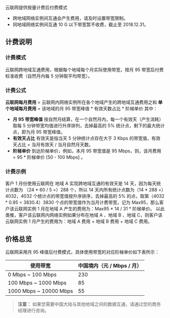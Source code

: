 云联网提供按量计费后付费模式
- 跨地域网络实例间互通会产生费用，请及时设置带宽限制。
- 同地域网络实例间互通 10 G 以下带宽暂不收费，截止至 2018.12.31。

## 计费说明
### 计费模式
云联网跨地域互通费用，根据每个地域每个月实际使用带宽，按月 95 带宽后付费标准收费（自然月内每 5 分钟取平均带宽）。

### 计费公式
**云联网每月费用** = 云联网内网络实例所在各个地域产生的跨地域互通费用之和
**单个地域每月费用** = 该地域的月 95 带宽峰值 \* 有效天数占比 \* 阶梯单价
其中：
- **月 95 带宽峰值**
按自然月结算，在一个自然月内，每一个有效天（产生消耗）取每 5 分钟带宽均值进行升序排列，去掉最高的 5% 统计点，剩下的最大统计点，即为月 95 带宽峰值。
- **有效天占比**
有效天是指当天 5 分钟统计点存在大于 3 Kbps 的带宽值，有效天占比 = 当月有效天 / 当月自然月天数。
- **阶梯单价**
到达阶梯单价，例如，本月 95 带宽值是 95 Mbps，则，该月费用 = 95 \* 阶梯单价 [50 - 100 Mbps] 。

### 计费示例
客户 1 月份使用云联网在 地域 A 实现跨地域互通的有效天是 14 天，因为每天统计点数为 （24 \* 60 / 5 =）288 个，所以 14 天内所有统计点数为（14 \* 288 =）4032，4032 个统计点的带宽值按升序排序，去掉最高的 5% 的点，取第（4032 \* 0.95 = 3830.4）3830 个点的带宽值作为当月计费带宽，记为 Max95，那么客户该云联网实例 1 月在地域 A 产生的费用为：Max95 \* 14 / 31 \* 阶梯单价。
以此类推，客户该云联网内网络实例如果分布在地域 A 、地域 B 、地域 C，则客户该云联网实例 1 月产生的费用为：地域 A 费用 + 地域 B 费用 + 地域 C 费用。
## 价格总览
云联网采用月 95 峰值后付费模式，具体使用带宽的对应阶梯单价如下表所示：

| 使用带宽 | 中国境内（元 / Mbps / 月） |
|---------|---------|
| 0 Mbps ~ 100 Mbps | 230 |
| 100 Mbps ~ 1000 Mbps | 85 |
| 1000 Mbps ~ 10000 Mbps |55 |


>**注意：**
>如果您需要中国大陆与其他地域之间的数据互通，请通过您的商务经理进行咨询。
